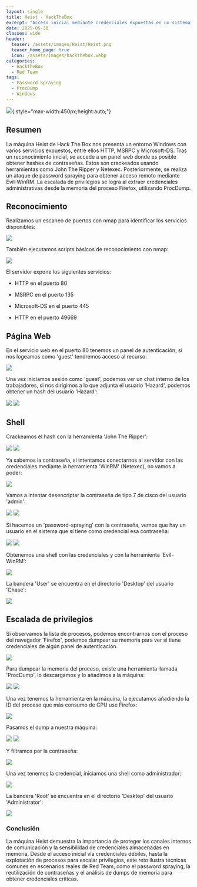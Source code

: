 ```yaml
---
layout: single
title: Heist - HackTheBox
excerpt: "Acceso inicial mediante credenciales expuestas en un sistema Windows con servicios abiertos. Se consigue la elevación de privilegios utilizando volcados de memoria del navegador para obtener credenciales administrativas"
date: 2025-05-30
classes: wide
header:
  teaser: /assets/images/Heist/Heist.png
  teaser_home_page: true
  icon: /assets/images/hackthebox.webp
categories:
  - HackTheBox
  - Red Team
tags:  
  - Password Spraying
  - ProcDump
  - Windows
---
```


![](/assets/images/Heist/Heist.png){:style="max-width:450px;height:auto;"}

## Resumen

La máquina Heist de Hack The Box nos presenta un entorno Windows con varios servicios expuestos, entre ellos HTTP, MSRPC y Microsoft-DS. Tras un reconocimiento inicial, se accede a un panel web donde es posible obtener hashes de contraseñas. Estos son crackeados usando herramientas como John The Ripper y Netexec. Posteriormente, se realiza un ataque de password spraying para obtener acceso remoto mediante Evil-WinRM. La escalada de privilegios se logra al extraer credenciales administrativas desde la memoria del proceso Firefox, utilizando ProcDump.

## Reconocimiento

Realizamos un escaneo de puertos con nmap para identificar los servicios disponibles:

![](/assets/images/Heist/Reconocimiento-Puertos.png)

También ejecutamos scripts básicos de reconocimiento con nmap:

![](/assets/images/Heist/Reconocimiento-Puertos-Scripts.png)

El servidor expone los siguientes servicios:

- HTTP en el puerto 80

- MSRPC en el puerto 135

- Microsoft-DS en el puerto 445

- HTTP en el puerto 49669

## Página Web

En el servicio web en el puerto 80 tenemos un panel de autenticación, si nos logeamos como 'guest' tendremos acceso al recurso:

![](/assets/images/Heist/Web-Login.png)

Una vez iniciamos sesión como 'guest', podemos ver un chat interno de los trabajadores, si nos dirigimos a lo que adjunta el usuario 'Hazard', podemos obtener un hash del usuario 'Hazard':

![](/assets/images/Heist/Web-Issues.png)
![](/assets/images/Heist/Web-Issues-Hash.png)

## Shell

Crackeamos el hash con la herramienta 'John The Ripper':

![](/assets/images/Heist/Hash-Crack-File.png)
![](/assets/images/Heist/Hash-Crack-Pass.png)

Ya sabemos la contraseña, si intentamos conectarnos al servidor con las credenciales mediante la herramienta 'WinRM' (Netexec), no vamos a poder:

![](/assets/images/Heist/WinRM.png)

Vamos a intentar desencriptar la contraseña de tipo 7 de cisco del usuario 'admin':

![](/assets/images/Heist/Hash-Admin.png)
![](/assets/images/Heist/Hash-Crack-Admin-Pass.png)

Si hacemos un 'password-spraying' con la contraseña, vemos que hay un usuario en el sistema que sí tiene como credencial esa contraseña:

![](/assets/images/Heist/Password-Spraying-1.png)
![](/assets/images/Heist/Password-Spraying-2.png)

Obtenemos una shell con las credenciales y con la herramienta 'Evil-WinRM':

![](/assets/images/Heist/Shell.png)

La bandera 'User' se encuentra en el directorio 'Desktop' del usuario 'Chase':

![](/assets/images/Heist/User-Flag.png)

## Escalada de privilegios

Si observamos la lista de procesos, podemos encontrarnos con el proceso del navegador 'Firefox', podemos dumpear su memoria para ver si tiene credenciales de algún panel de autenticación.

![](/assets/images/Heist/Process.png)

Para dumpear la memoria del proceso, existe una herramienta llamada 'ProcDump', lo descargamos y lo añadimos a la máquina:

![](/assets/images/Heist/ProcDump-1.png)
![](/assets/images/Heist/ProcDump-2.png)

Una vez tenemos la herramienta en la máquina, la ejecutamos añadiendo la ID del proceso que más consumo de CPU use Firefox:

![](/assets/images/Heist/Dump.png)

Pasamos el dump a nuestra máquina:

![](/assets/images/Heist/Copy-Dump-1.png)
![](/assets/images/Heist/Copy-Dump-2.png)

Y filtramos por la contraseña:

![](/assets/images/Heist/Password-Root.png)

Una vez tenemos la credencial, iniciamos una shell como administrador:

![](/assets/images/Heist/Shell-Root.png)

La bandera 'Root' se encuentra en el directorio 'Desktop' del usuario 'Administrator':

![](/assets/images/Heist/Root-Flag.png)

### Conclusión

La máquina Heist demuestra la importancia de proteger los canales internos de comunicación y la sensibilidad de credenciales almacenadas en memoria. Desde el acceso inicial vía credenciales débiles, hasta la explotación de procesos para escalar privilegios, este reto ilustra técnicas comunes en escenarios reales de Red Team, como el password spraying, la reutilización de contraseñas y el análisis de dumps de memoria para obtener credenciales críticas.
